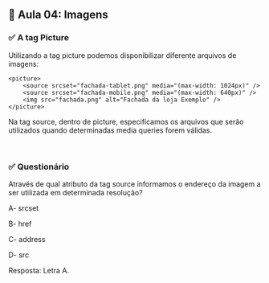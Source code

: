 ## 📝 Aula 04: Imagens
### ✅ A tag Picture
Utilizando a tag picture podemos disponibilizar diferente arquivos de imagens:
```
<picture>
    <source srcset="fachada-tablet.png" media="(max-width: 1024px)" />
    <source srcset="fachada-mobile.png" media="(max-width: 640px)" />
    <img src="fachada.png" alt="Fachada da loja Exemplo" />
</picture>
```

Na tag source, dentro de picture, especificamos os arquivos que serão utilizados quando determinadas media queries forem válidas.

<br>

### ✅ Questionário
Através de qual atributo da tag source informamos o endereço da imagem a ser utilizada em determinada resolução?

A- srcset

B- href

C- address

D- src 

Resposta: Letra A.